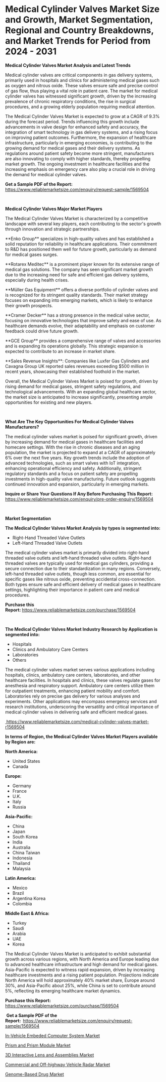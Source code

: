 <p><h1>Medical Cylinder Valves Market Size and Growth, Market Segmentation, Regional and Country Breakdowns, and Market Trends for Period from 2024 -  2031</h1></p><p><strong>Medical Cylinder Valves Market Analysis and Latest Trends</strong></p>
<p><p>Medical cylinder valves are critical components in gas delivery systems, primarily used in hospitals and clinics for administering medical gases such as oxygen and nitrous oxide. These valves ensure safe and precise control of gas flow, thus playing a vital role in patient care. The market for medical cylinder valves has witnessed significant growth, driven by the increasing prevalence of chronic respiratory conditions, the rise in surgical procedures, and a growing elderly population requiring medical attention.</p><p>The Medical Cylinder Valves Market is expected to grow at a CAGR of 9.3% during the forecast period. Trends influencing this growth include advancements in valve design for enhanced safety and accuracy, the integration of smart technology in gas delivery systems, and a rising focus on improving patient outcomes. Furthermore, the expansion of healthcare infrastructure, particularly in emerging economies, is contributing to the growing demand for medical gases and their delivery systems. As regulations around patient safety become more stringent, manufacturers are also innovating to comply with higher standards, thereby propelling market growth. The ongoing investment in healthcare facilities and the increasing emphasis on emergency care also play a crucial role in driving the demand for medical cylinder valves.</p></p>
<p><strong>Get a Sample PDF of the Report:&nbsp;</strong> <a href="https://www.reliablemarketsize.com/enquiry/request-sample/1569504?utm_campaign=1601&utm_medium=2&utm_source=Github&utm_content=ia&utm_term=14102024&utm_id=medical-cylinder-valves">https://www.reliablemarketsize.com/enquiry/request-sample/1569504</a></p>
<p>&nbsp;</p>
<p><strong>Medical Cylinder Valves Major Market Players</strong></p>
<p><p>The Medical Cylinder Valves Market is characterized by a competitive landscape with several key players, each contributing to the sector's growth through innovation and strategic partnerships.</p><p>**Enko Group** specializes in high-quality valves and has established a solid reputation for reliability in healthcare applications. Their commitment to R&D has positioned them well for future growth, particularly as demand for medical gases surges.</p><p>**Rotarex Meditec** is a prominent player known for its extensive range of medical gas solutions. The company has seen significant market growth due to the increasing need for safe and efficient gas delivery systems, especially during health crises.</p><p>**Müller Gas Equipment** offers a diverse portfolio of cylinder valves and is recognized for its stringent quality standards. Their market strategy focuses on expanding into emerging markets, which is likely to enhance their growth prospects.</p><p>**Cramer Decker** has a strong presence in the medical valve sector, focusing on innovative technologies that improve safety and ease of use. As healthcare demands evolve, their adaptability and emphasis on customer feedback could drive future growth.</p><p>**GCE Group** provides a comprehensive range of valves and accessories and is expanding its operations globally. This strategic expansion is expected to contribute to an increase in market share.</p><p>**Sales Revenue Insights**: Companies like Luxfer Gas Cylinders and Cavagna Group UK reported sales revenues exceeding $500 million in recent years, showcasing their established foothold in the market.</p><p>Overall, the Medical Cylinder Valves Market is poised for growth, driven by rising demand for medical gases, stringent safety regulations, and technological advancements. With an expanding global healthcare sector, the market size is anticipated to increase significantly, presenting ample opportunities for existing and new players.</p></p>
<p>&nbsp;</p>
<p><strong>What Are The Key Opportunities For Medical Cylinder Valves Manufacturers?</strong></p>
<p><p>The medical cylinder valves market is poised for significant growth, driven by increasing demand for medical gases in healthcare facilities and homecare settings. With the rise in chronic diseases and an aging population, the market is projected to expand at a CAGR of approximately 6% over the next five years. Key growth trends include the adoption of advanced technologies, such as smart valves with IoT integration, enhancing operational efficiency and safety. Additionally, stringent regulatory standards and a focus on patient safety are propelling investments in high-quality valve manufacturing. Future outlook suggests continued innovation and expansion, particularly in emerging markets.</p></p>
<p><strong>Inquire or Share Your Questions If Any Before Purchasing This Report:</strong> <a href="https://www.reliablemarketsize.com/enquiry/pre-order-enquiry/1569504?utm_campaign=1601&utm_medium=2&utm_source=Github&utm_content=ia&utm_term=14102024&utm_id=medical-cylinder-valves">https://www.reliablemarketsize.com/enquiry/pre-order-enquiry/1569504</a></p>
<p>&nbsp;</p>
<p><strong>Market Segmentation</strong></p>
<p><strong>The Medical Cylinder Valves Market Analysis by types is segmented into:</strong></p>
<p><ul><li>Right-Hand Threaded Valve Outlets</li><li>Left-Hand Threaded Valve Outlets</li></ul></p>
<p><p>The medical cylinder valves market is primarily divided into right-hand threaded valve outlets and left-hand threaded valve outlets. Right-hand threaded valves are typically used for medical gas cylinders, providing a secure connection due to their standardization in many regions. Conversely, left-hand threaded valve outlets, though less common, are essential for specific gases like nitrous oxide, preventing accidental cross-connection. Both types ensure safe and efficient delivery of medical gases in healthcare settings, highlighting their importance in patient care and medical procedures.</p></p>
<p><strong>Purchase this Report:&nbsp;</strong><a href="https://www.reliablemarketsize.com/purchase/1569504?utm_campaign=1601&utm_medium=2&utm_source=Github&utm_content=ia&utm_term=14102024&utm_id=medical-cylinder-valves">https://www.reliablemarketsize.com/purchase/1569504</a></p>
<p>&nbsp;</p>
<p><strong>The Medical Cylinder Valves Market Industry Research by Application is segmented into:</strong></p>
<p><ul><li>Hospitals</li><li>Clinics and Ambulatory Care Centers</li><li>Laboratories</li><li>Others</li></ul></p>
<p><p>The medical cylinder valves market serves various applications including hospitals, clinics, ambulatory care centers, laboratories, and other healthcare facilities. In hospitals and clinics, these valves regulate gases for anesthesia and respiratory support. Ambulatory care centers utilize them for outpatient treatments, enhancing patient mobility and comfort. Laboratories rely on precise gas delivery for various analyses and experiments. Other applications may encompass emergency services and research institutions, underscoring the versatility and critical importance of medical cylinder valves in delivering safe and efficient medical gases.</p></p>
<p><a href="https://www.reliablemarketsize.com/medical-cylinder-valves-market-r1569504?utm_campaign=1601&utm_medium=2&utm_source=Github&utm_content=ia&utm_term=14102024&utm_id=medical-cylinder-valves">&nbsp;https://www.reliablemarketsize.com/medical-cylinder-valves-market-r1569504</a></p>
<p><strong>In terms of Region, the Medical Cylinder Valves Market Players available by Region are:</strong></p>
<p>
    <p> <strong> North America: </strong>
        <ul>
            <li>United States</li>
            <li>Canada</li>
        </ul>
        </p> 
    <p> <strong> Europe: </strong>
        <ul>
            <li>Germany</li>
            <li>France</li>
            <li>U.K.</li>
            <li>Italy</li>
            <li>Russia</li>
        </ul>
        </p> 
    <p> <strong> Asia-Pacific: </strong>
        <ul>
            <li>China</li>
            <li>Japan</li>
            <li>South Korea</li>
            <li>India</li>
            <li>Australia</li>
            <li>China Taiwan</li>
            <li>Indonesia</li>
            <li>Thailand</li>
            <li>Malaysia</li>
        </ul>
        </p> 
    <p> <strong> Latin America: </strong>
        <ul>
            <li>Mexico</li>
            <li>Brazil</li>
            <li>Argentina Korea</li>
            <li>Colombia</li>
        </ul>
        </p> 
    <p> <strong> Middle East & Africa: </strong>
        <ul>
            <li>Turkey</li>
            <li>Saudi</li>
            <li>Arabia</li>
            <li>UAE</li>
            <li>Korea</li>
        </ul>
    </p>
    </p>
<p><p>The Medical Cylinder Valves Market is anticipated to exhibit substantial growth across various regions, with North America and Europe leading due to advanced healthcare infrastructure and high demand for medical gases. Asia-Pacific is expected to witness rapid expansion, driven by increasing healthcare investments and a rising patient population. Projections indicate North America will hold approximately 40% market share, Europe around 30%, and Asia-Pacific about 25%, while China is set to contribute around 5%, reflecting its emerging healthcare market dynamics.</p></p>
<p><strong>Purchase this Report: </strong><a href="https://www.reliablemarketsize.com/purchase/1569504?utm_campaign=1601&utm_medium=2&utm_source=Github&utm_content=ia&utm_term=14102024&utm_id=medical-cylinder-valves">https://www.reliablemarketsize.com/purchase/1569504</a></p>
<p>&nbsp;<strong>Get a Sample PDF of the Report:&nbsp;&nbsp;</strong><a href="https://www.reliablemarketsize.com/enquiry/request-sample/1569504?utm_campaign=1601&utm_medium=2&utm_source=Github&utm_content=ia&utm_term=14102024&utm_id=medical-cylinder-valves">https://www.reliablemarketsize.com/enquiry/request-sample/1569504</a></p>
<p><strong></strong></p>
<p><p><a href="https://www.linkedin.com/pulse/in-vehicle-embeded-computer-system-market-velocity-124-cagr-trajectory-z0j2c?trk=public_post_embed_feed-article-content&utm_campaign=1601&utm_medium=2&utm_source=Github&utm_content=ia&utm_term=14102024&utm_id=medical-cylinder-valves">In-Vehicle Embeded Computer System Market</a></p><p><a href="https://www.linkedin.com/pulse/in-depth-prism-module-market-review-size-share-99cagr-growth-qe3cc?trk=public_post_embed_feed-article-content&utm_campaign=1601&utm_medium=2&utm_source=Github&utm_content=ia&utm_term=14102024&utm_id=medical-cylinder-valves">Prism and Prism Module Market</a></p><p><a href="https://www.linkedin.com/pulse/3d-interactive-lens-assemblies-ecosystem-mapping-innovation-kotlc?trk=public_post_embed_feed-article-content&utm_campaign=1601&utm_medium=2&utm_source=Github&utm_content=ia&utm_term=14102024&utm_id=medical-cylinder-valves">3D Interactive Lens and Assemblies Market</a></p><p><a href="https://www.linkedin.com/pulse/commercial-off-highway-vehicle-radar-industry-forecast-market-shifts-rhofc?trk=public_post_embed_feed-article-content&utm_campaign=1601&utm_medium=2&utm_source=Github&utm_content=ia&utm_term=14102024&utm_id=medical-cylinder-valves">Commercial and Off-highway Vehicle Radar Market</a></p><p><a href="https://www.linkedin.com/pulse/emerging-genome-based-drug-market-opportunities-analysis-s0cmc?trk=public_post_embed_feed-article-content&utm_campaign=1601&utm_medium=2&utm_source=Github&utm_content=ia&utm_term=14102024&utm_id=medical-cylinder-valves">Genome-Based Drug Market</a></p></p>